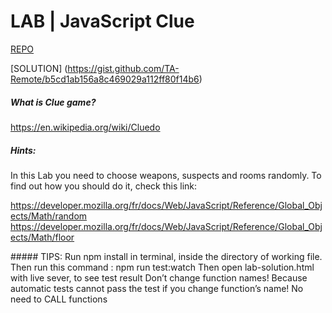 # LAB | JavaScript Clue

[REPO](https://github.com/ironhack-labs/lab-javascript-clue)

[SOLUTION] (https://gist.github.com/TA-Remote/b5cd1ab156a8c469029a112ff80f14b6)

##### What is Clue game?
https://en.wikipedia.org/wiki/Cluedo

##### Hints:
In this Lab you need to choose weapons, suspects and rooms randomly. To find out how you should do it, check this link:

https://developer.mozilla.org/fr/docs/Web/JavaScript/Reference/Global_Objects/Math/random
https://developer.mozilla.org/fr/docs/Web/JavaScript/Reference/Global_Objects/Math/floor

##### TIPS:
Run npm install in terminal, inside the directory of working file.
Then run this command : npm run test:watch
Then open lab-solution.html with live sever, to see test result
Don’t change function names! Because automatic tests cannot pass the test if you change function’s name!
No need to CALL functions
